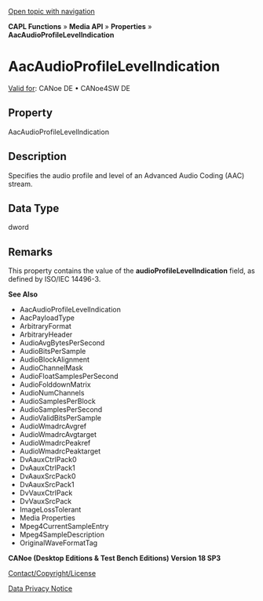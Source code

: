 [Open topic with navigation](../../../../../CANoeDEFamily.htm#Topics/CAPLFunctions/Media/Properties/CAPLfunctionAacAudioProfileLevelIndication.md)

**CAPL Functions** » **Media API** » **Properties** » **AacAudioProfileLevelIndication**

# AacAudioProfileLevelIndication

[Valid for](../../../Shared/FeatureAvailability.md): CANoe DE • CANoe4SW DE

## Property

AacAudioProfileLevelIndication

## Description

Specifies the audio profile and level of an Advanced Audio Coding (AAC) stream.

## Data Type

dword

## Remarks

This property contains the value of the **audioProfileLevelIndication** field, as defined by ISO/IEC 14496-3.

**See Also**

- AacAudioProfileLevelIndication
- AacPayloadType
- ArbitraryFormat
- ArbitraryHeader
- AudioAvgBytesPerSecond
- AudioBitsPerSample
- AudioBlockAlignment
- AudioChannelMask
- AudioFloatSamplesPerSecond
- AudioFolddownMatrix
- AudioNumChannels
- AudioSamplesPerBlock
- AudioSamplesPerSecond
- AudioValidBitsPerSample
- AudioWmadrcAvgref
- AudioWmadrcAvgtarget
- AudioWmadrcPeakref
- AudioWmadrcPeaktarget
- DvAauxCtrlPack0
- DvAauxCtrlPack1
- DvAauxSrcPack0
- DvAauxSrcPack1
- DvVauxCtrlPack
- DvVauxSrcPack
- ImageLossTolerant
- Media Properties
- Mpeg4CurrentSampleEntry
- Mpeg4SampleDescription
- OriginalWaveFormatTag

**CANoe (Desktop Editions & Test Bench Editions) Version 18 SP3**

[Contact/Copyright/License](../../../Shared/ContactCopyrightLicense.md)

[Data Privacy Notice](https://www.vector.com/int/en/company/get-info/privacy-policy/)

